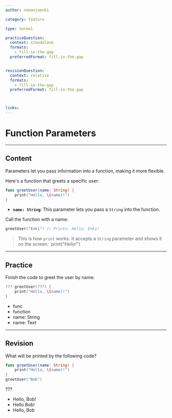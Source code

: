 ```yaml
---
author: nemanjaenki

category: feature

type: normal

practiceQuestion:
  context: standalone
  formats:
    - fill-in-the-gap
  preferredFormat: fill-in-the-gap


revisionQuestion:
  context: relative
  formats:
    - fill-in-the-gap
  preferredFormat: fill-in-the-gap



links:
---
```


# Function Parameters

---
## Content

Parameters let you pass information into a function, making it more flexible.

Here's a function that greets a specific user:

```swift
func greetUser(name: String) {
    print("Hello, \(name)!")
}
```

- **`name: String`**: This parameter lets you pass a `String` into the function.

Call the function with a name:

```swift
greetUser("Enki") // Prints: Hello, Enki!
```

> This is how `print` works. It accepts a `String` parameter and shows it on the screen: `print("Hello!")
---
## Practice

Finish the code to greet the user by name:

```swift
??? greetUser(???) {
    print("Hello, \(name)!")
}
```

- func
- function
- name: String
- name: Text

---
## Revision

What will be printed by the following code?

```swift
func greetUser(name: String) {
    print("Hello, \(name)!")
}
greetUser("Bob")
```

???

- Hello, Bob!
- Hello Bob!
- Hello, Bob
